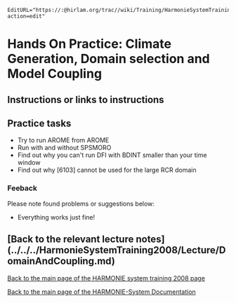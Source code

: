 ```@meta
EditURL="https://:@hirlam.org/trac//wiki/Training/HarmonieSystemTraining2008/Training/DomainAndCoupling?action=edit"
```

# Hands On Practice: Climate Generation, Domain selection and Model Coupling

## Instructions or links to instructions
## Practice tasks

 * Try to run AROME from AROME
 * Run with and without SPSMORO
 * Find out why you can't run DFI with BDINT smaller than your time window
 * Find out why [6103] cannot be used for the large RCR domain



### Feeback

Please note found problems or suggestions below:

 * Everything works just fine!



## [Back to the relevant lecture notes] (../../../HarmonieSystemTraining2008/Lecture/DomainAndCoupling.md)

[ Back to the main page of the HARMONIE system training 2008 page](https://hirlam.org/trac/wiki/HarmonieSystemTraining2008)

[Back to the main page of the HARMONIE-System Documentation](https://hirlam.org/trac/wiki/HarmonieSystemDocumentation)